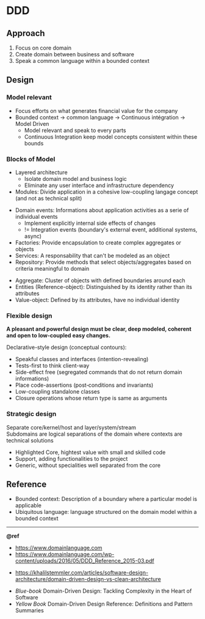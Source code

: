 DDD
===

Approach
--------
1. Focus on core domain
2. Create domain between business and software
3. Speak a common language within a bounded context

Design
------
### Model relevant
- Focus efforts on what generates financial value for the company
- Bounded context -> common language -> Continuous intégration -> Model Driven
  * Model relevant and speak to every parts 
  * Continuous Integration keep model concepts consistent within these bounds

### Blocks of Model
- Layered architecture
  * Isolate domain model and business logic
  * Eliminate any user interface and infrastructure dependency
- Modules: Divide application in a cohesive low-coupling langage concept (and not as technical split)

+ Domain events: Informations about application activities as a serie of individual events
  - Implement explicitly internal side effects of changes 
  - != Integration events (boundary's external event, additional systems, async)
+ Factories: Provide encapsulation to create complex aggregates or objects
+ Services: A responsability that can't be modeled as an object
+ Repository: Provide methods that select objects/aggregates based on criteria meaningful to domain

- Aggregate: Cluster of objects with defined boundaries around each
- Entities (Reference-object): Distinguished by its identity rather than its attributes
- Value-object: Defined by its attributes, have no individual identity 

### Flexible design
**A pleasant and powerful design must be clear, deep modeled, coherent and open to low-coupled easy changes.**  

Declarative-style design (conceptual contours):  
- Speakful classes and interfaces (intention-revealing)
- Tests-first to think client-way
- Side-effect free (segregated commands that do not return domain informations)
- Place code-assertions (post‐conditions and invariants)
- Low-coupling standalone classes
- Closure operations whose return type is same as arguments

### Strategic design
Separate core/kernel/host and layer/system/stream  
Subdomains are logical separations of the domain where contexts are technical solutions
- Highlighted Core, hightest value with small and skilled code
- Support, adding functionalities to the project
- Generic, without specialities well separated from the core

Reference
---------
- Bounded context: Description of a boundary where a particular model is applicable
- Ubiquitous language: language structured on the domain model within a bounded context  

---
**@ref**  
- https://www.domainlanguage.com
- https://www.domainlanguage.com/wp-content/uploads/2016/05/DDD_Reference_2015-03.pdf

* https://khalilstemmler.com/articles/software-design-architecture/domain-driven-design-vs-clean-architecture

+ _Blue-book_ Domain-Driven Design: Tackling Complexity in the Heart of Software
+ _Yellow Book_ Domain-Driven Design Reference: Definitions and Pattern Summaries

